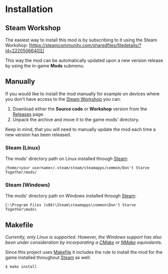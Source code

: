 # Installation

## Steam Workshop

The easiest way to install this mod is by subscribing to it using the Steam
Workshop: [https://steamcommunity.com/sharedfiles/filedetails/?id=2220506640][]

This way the mod can be automatically updated upon a new version release by
using the in-game **Mods** submenu.

## Manually

If you would like to install the mod manually for example on devices where you
don't have access to the [Steam Workshop][] you can:

1. Download either the **Source code** or **Workshop** version from the [Releases][] page.
2. Unpack the archive and move it to the game mods' directory.

Keep in mind, that you will need to manually update the mod each time a new
version has been released.

### Steam (Linux)

The mods' directory path on Linux installed through [Steam][]:

```text
/home/<your username>/.steam/steam/steamapps/common/Don't Starve Together/mods/
```

### Steam (Windows)

The mods' directory path on Windows installed through [Steam][]:

```text
C:\Program Files (x86)\Steam\steamapps\common\Don't Starve Together\mods\
```

## Makefile

_Currently, only Linux is supported. However, the Windows support has also been
under consideration by incorporating a [CMake][] or [NMake][] equivalents._

Since this project uses [Makefile][] it includes the rule to install the mod for
the game installed throughout [Steam][] as well:

```shell script
$ make install
```

[cmake]: https://cmake.org/
[https://steamcommunity.com/sharedfiles/filedetails/?id=2220506640]: https://steamcommunity.com/sharedfiles/filedetails/?id=2220506640
[makefile]: https://en.wikipedia.org/wiki/Makefile
[nmake]: https://msdn.microsoft.com/en-us/library/dd9y37ha.aspx
[releases]: https://github.com/dstmodders/dst-mod-dev-tools/releases
[steam workshop]: https://steamcommunity.com/sharedfiles/filedetails/?id=2220506640
[steam]: https://store.steampowered.com/
